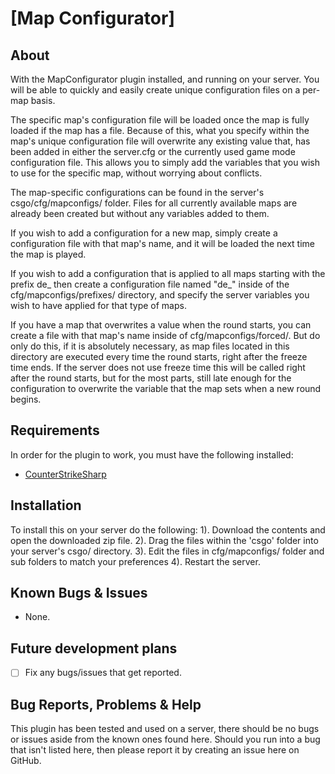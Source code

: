 # [Map Configurator]
## About
With the MapConfigurator plugin installed, and running on your server. 
You will be able to quickly and easily create unique configuration files on a per-map basis.

The specific map's configuration file will be loaded once the map is fully loaded if the map has a file.
Because of this, what you specify within the map's unique configuration file will overwrite any existing value that, has been added in either the server.cfg or the currently used game mode configuration file.
This allows you to simply add the variables that you wish to use for the specific map, without worrying about conflicts.

The map-specific configurations can be found in the server's csgo/cfg/mapconfigs/ folder.
Files for all currently available maps are already been created but without any variables added to them.

If you wish to add a configuration for a new map, simply create a configuration file with that map's name, and it will be loaded the next time the map is played.

If you wish to add a configuration that is applied to all maps starting with the prefix de_ then create a configuration file named "de_" inside of the cfg/mapconfigs/prefixes/ directory, and specify the server variables you wish to have applied for that type of maps.

If you have a map that overwrites a value when the round starts, you can create a file with that map's name inside of cfg/mapconfigs/forced/. But do only do this, if it is absolutely necessary, as map files located in this directory are executed every time the round starts, right after the freeze time ends.
If the server does not use freeze time this will be called right after the round starts, but for the most parts, still late enough for the configuration to overwrite the variable that the map sets when a new round begins.


## Requirements
In order for the plugin to work, you must have the following installed:
- [CounterStrikeSharp](https://docs.cssharp.dev/guides/getting-started/) 


## Installation
To install this on your server do the following:
1). Download the contents and open the downloaded zip file.
2). Drag the files within the 'csgo' folder into your server's csgo/ directory.
3). Edit the files in cfg/mapconfigs/ folder and sub folders to match your preferences
4). Restart the server.


## Known Bugs & Issues
- None.


## Future development plans
- [ ] Fix any bugs/issues that get reported.


## Bug Reports, Problems & Help
This plugin has been tested and used on a server, there should be no bugs or issues aside from the known ones found here.
Should you run into a bug that isn't listed here, then please report it by creating an issue here on GitHub.
